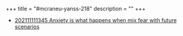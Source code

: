 +++
title = "#mcraneu-yanss-218"
description = ""
+++



- [202111111345 Anxiety is what happens when mix fear with future scenarios](/blips/202111111345-anxiety-is-what-happens-when-mix-fear-with-future-scenarios)
